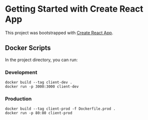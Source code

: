 # Getting Started with Create React App

This project was bootstrapped with [Create React App](https://github.com/facebook/create-react-app).

## Docker Scripts

In the project directory, you can run:

### Development

```
docker build --tag client-dev .
docker run -p 3000:3000 client-dev
```

### Production

```
docker build --tag client-prod -f Dockerfile.prod .
docker run -p 80:80 client-prod
```